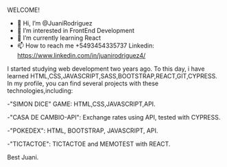 WELCOME!

- 👋 Hi, I’m @JuaniRodriguez
- 👀 I’m interested in FrontEnd Development
- 🌱 I’m currently learning React
- 📫 How to reach me +5493454335737 Linkedin: https://www.linkedin.com/in/juanirodriguez4/

I started studying web development two years ago. To this day, i have learned HTML,CSS,JAVASCRIPT,SASS,BOOTSTRAP,REACT,GIT,CYPRESS.
In my profile, you can find several projects with these technologies,including:

-"SIMON DICE" GAME: HTML,CSS,JAVASCRIPT,API. 

-"CASA DE CAMBIO-API": Exchange rates using API, tested with CYPRESS.

-"POKEDEX": HTML, BOOTSTRAP, JAVASCRIPT, API.

-"TICTACTOE": TICTACTOE and MEMOTEST with REACT.


Best
Juani.
